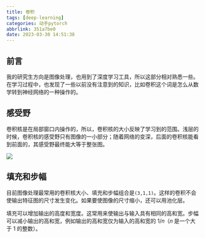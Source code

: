 ```yaml
---
title: 卷积
tags: [deep-learning]
categories: 动手pytorch
abbrlink: 351a7be0
date: 2023-03-30 14:51:38
---
```


## 前言

我的研究生方向是图像处理，也用到了深度学习工具，所以这部分相对熟悉一些。在学习过程中，也发现了一些以前没有注意到的知识，比如卷积这个词是怎么从数学转到神经网络的一种操作的。

## 感受野

卷积核是在局部窗口内操作的，所以，卷积核的大小反映了学习到的范围。浅层的时候，卷积核的感受野只有图像的一小部分；随着网络的变深，后面的卷积核能看到前面的，其感受野最终能大等于整张图。

![](https://cdn.jsdelivr.net/gh/li199-code/blog-imgs@main/16801596924811680159691667.png)

## 填充和步幅

目前图像处理最常用的卷积核大小、填充和步幅组合是`(3,1,1)`。这样的卷积不会使输出特征图的尺寸发生变化。如果要使图像的尺寸缩小，还可以用池化层。

填充可以增加输出的高度和宽度。这常用来使输出与输入具有相同的高和宽。步幅可以减小输出的高和宽，例如输出的高和宽仅为输入的高和宽的 1/𝑛（𝑛 是一个大于 1 的整数）。
